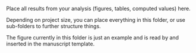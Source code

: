 Place all results from your analysis (figures, tables, computed values) here.

Depending on project size, you can place everything in this folder, or use sub-folders to further structure things.

The figure currently in this folder is just an example and is read by and inserted in the manuscript template. 